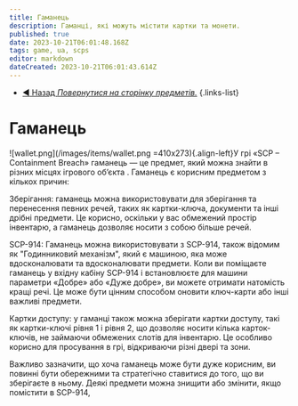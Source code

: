 ```yaml
---
title: Гаманець
description: Гаманці, які можуть містити картки та монети.
published: true
date: 2023-10-21T06:01:48.168Z
tags: game, ua, scps
editor: markdown
dateCreated: 2023-10-21T06:01:43.614Z
---
```


- [:arrow_backward: Назад *Повернутися на сторінку предметів.*](/uk/game/items#items)
{.links-list}
# Гаманець
![wallet.png](/images/items/wallet.png =410x273){.align-left}У грі «SCP – Containment Breach» гаманець — це предмет, який можна знайти в різних місцях ігрового об’єкта . Гаманець є корисним предметом з кількох причин:

Зберігання: гаманець можна використовувати для зберігання та перенесення певних речей, таких як картки-ключа, документи та інші дрібні предмети. Це корисно, оскільки у вас обмежений простір інвентарю, а гаманець дозволяє носити з собою більше речей.

SCP-914: Гаманець можна використовувати з SCP-914, також відомим як "Годинниковий механізм", який є машиною, яка може вдосконалювати та вдосконалювати предмети. Коли ви поміщаєте гаманець у вхідну кабіну SCP-914 і встановлюєте для машини параметри «Добре» або «Дуже добре», ви можете отримати натомість кращі речі. Це може бути цінним способом оновити ключ-карти або інші важливі предмети.

Картки доступу: у гаманці також можна зберігати картки доступу, такі як картки-ключі рівня 1 і рівня 2, що дозволяє носити кілька карток-ключів, не займаючи обмежених слотів для інвентарю. Це особливо корисно для просування в грі, відкриваючи різні двері та зони.

Важливо зазначити, що хоча гаманець може бути дуже корисним, ви повинні бути обережними та стратегічно ставитися до того, що ви зберігаєте в ньому. Деякі предмети можна знищити або змінити, якщо помістити в SCP-914,